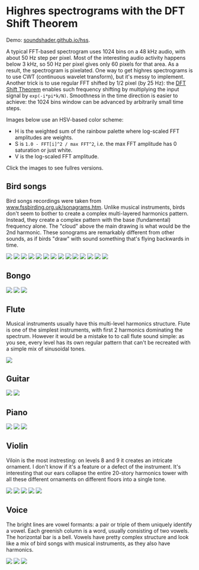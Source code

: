 # Highres spectrograms with the DFT Shift Theorem

Demo: [soundshader.github.io/hss](https://soundshader.github.io/hss).

A typical FFT-based spectrogram uses 1024 bins on a 48 kHz audio, with about 50 Hz step per pixel. Most of the interesting audio activity happens below 3 kHz, so 50 Hz per pixel gives only 60 pixels for that area. As a result, the spectrogram is pixelated. One way to get highres spectrograms is to use CWT (continuous wavelet transform), but it's messy to implement. Another trick is to use regular FFT shifted by 1/2 pixel (by 25 Hz): the [DFT Shift Theorem](https://en.wikipedia.org/wiki/Discrete_Fourier_transform#Shift_theorem) enables such frequency shifting by multiplying the input signal by `exp(-i*pi*k/N)`. Smoothness in the time direction is easier to achieve: the 1024 bins window can be advanced by arbitrarily small time steps.

Images below use an HSV-based color scheme:

- H is the weighted sum of the rainbow palette where log-scaled FFT amplitudes are weights.
- S is `1.0 - FFT[i]^2 / max FFT^2`, i.e. the max FFT amplitude has 0 saturation or just white.
- V is the log-scaled FFT amplitude.

Click the images to see fullres versions.

## Bird songs

Bird songs recordings were taken from www.fssbirding.org.uk/sonagrams.htm. Unlike musical instruments, birds don't seem to bother to create a complex multi-layered harmonics pattern. Instead, they create a complex pattern with the base (fundamental) frequency alone. The "cloud" above the main drawing is what would be the 2nd harmonic. These sonograms are remarkably different from other sounds, as if birds "draw" with sound something that's flying backwards in time.

[![](bird/1.jpg)](bird/1.png)
[![](bird/2.jpg)](bird/2.png)
[![](bird/3.jpg)](bird/3.png)
[![](bird/4.jpg)](bird/4.png)
[![](bird/5.jpg)](bird/5.png)
[![](bird/6.jpg)](bird/6.png)
[![](bird/7.jpg)](bird/7.png)
[![](bird/8.jpg)](bird/8.png)
[![](bird/9.jpg)](bird/9.png)
[![](bird/10.jpg)](bird/10.png)
[![](bird/11.jpg)](bird/11.png)
[![](bird/12.jpg)](bird/12.png)
[![](bird/13.jpg)](bird/13.png)
[![](bird/14.jpg)](bird/14.png)

## Bongo

[![](bongo/1.jpg)](bongo/1.png)
[![](bongo/2.jpg)](bongo/2.png)
[![](bongo/3.jpg)](bongo/3.png)

## Flute

Musical instruments usually have this multi-level harmonics structure. Flute is one of the simplest instruments, with first 2 harmonics dominating the spectrum. However it would be a mistake to to call flute sound simple: as you see, every level has its own regular pattern that can't be recreated with a simple mix of sinusoidal tones.

[![](flute/1.jpg)](flute/1.png)

## Guitar

[![](guitar/1.jpg)](guitar/1.png)
[![](guitar/2.jpg)](guitar/2.png)

## Piano

[![](piano/1.jpg)](piano/1.png)
[![](piano/2.jpg)](piano/2.png)
[![](piano/3.jpg)](piano/3.png)

## Violin

Viloin is the most instresting: on levels 8 and 9 it creates an intricate ornament. I don't know if it's a feature or a defect of the instrument. It's interesting that our ears collapse the entire 20-story harmonics tower with all these different ornaments on different floors into a single tone.

[![](violin/1.jpg)](violin/1.png)
[![](violin/2.jpg)](violin/2.png)
[![](violin/3.jpg)](violin/3.png)
[![](violin/4.jpg)](violin/4.png)
[![](violin/5.jpg)](violin/5.png)

## Voice

The bright lines are vowel formants: a pair or triple of them uniquely identify a vowel. Each greenish column is a word, usually consisting of two vowels. The horizontal bar is a bell. Vowels have pretty complex structure and look like a mix of bird songs with musical instruments, as they also have harmonics.

[![](voice/1.jpg)](voice/1.png)
[![](voice/2.jpg)](voice/2.png)
[![](voice/3.jpg)](voice/3.png)
